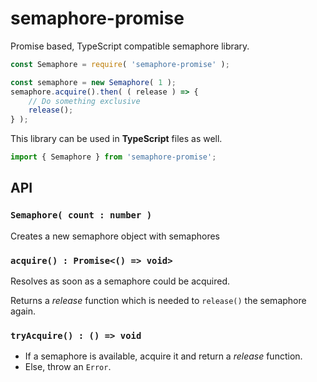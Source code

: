 # semaphore-promise

Promise based, TypeScript compatible semaphore library.

```js
const Semaphore = require( 'semaphore-promise' );

const semaphore = new Semaphore( 1 );
semaphore.acquire().then( ( release ) => {
    // Do something exclusive
    release();
} );
```

This library can be used in **TypeScript** files as well.

```typescript
import { Semaphore } from 'semaphore-promise';
```


## API

### `Semaphore( count : number )`

Creates a new semaphore object with <count> semaphores
    
### `acquire() : Promise<() => void>`

Resolves as soon as a semaphore could be acquired.

Returns a *release* function which is needed to `release()` the semaphore again.
    
### `tryAcquire() : () => void`

* If a semaphore is available, acquire it and return a *release* function.
* Else, throw an `Error`.
